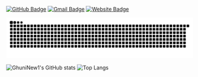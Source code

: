 [![GitHub Badge](https://img.shields.io/badge/-@GhuniNew1-%23181717?style=flat&logo=github)](https://github.com/GhuniNew1) [![Gmail Badge](https://img.shields.io/badge/-aakanun43@hmail.com-c14438?style=flat&logo=Gmail&logoColor=white&link=mailto:aakanun43@hmail.com)](mailto:aakanun43@hmail.com) [![Website Badge](https://img.shields.io/website?color=0ab9e6&style=flat&up_message=sky.bigbrain-studio.com&url=http%3A%2F%2Fsky.bigbrain-studio.com%2F)](https://sky.bigbrain-studio.com) 

<picture>
 <source media="(prefers-color-scheme: dark)" srcset="https://raw.githubusercontent.com/suren-atoyan/suren-atoyan/output/github-contribution-grid-snake-dark.svg">
  <source media="(prefers-color-scheme: light)" srcset="[YOUR-LIGHTMODE-IMAGE](https://raw.githubusercontent.com/suren-atoyan/suren-atoyan/output/github-contribution-grid-snake-dark.svg)">
 <img alt="snake!" src="https://raw.githubusercontent.com/suren-atoyan/suren-atoyan/output/github-contribution-grid-snake-light.svg">
</picture>

<!--
![Top Langs](https://github-readme-stats.vercel.app/api/top-langs/?username=GhuniNew1&exclude_repo=github-readme-stats,GhuniNew1.github.io&show_icons=true&theme=tokyonight&hide_progress=true)
-->

![GhuniNew1's GitHub stats](https://github-readme-stats.vercel.app/api?username=GhuniNew1&show_icons=false&theme=radical)
![Top Langs](https://github-readme-stats.vercel.app/api/top-langs/?username=GhuniNew1\&layout=compact&show_icons=false&theme=radical)

<!-- ![metrics](./github-metrics.svg) -->

<!--
**GhuniNew1/GhuniNew1** is a ✨ _special_ ✨ repository because its `README.md` (this file) appears on your GitHub profile.

Here are some ideas to get you started:

- 🔭 I’m currently working on ...
- 🌱 I’m currently learning ...
- 👯 I’m looking to collaborate on ...
- 🤔 I’m looking for help with ...
- 💬 Ask me about ...
- 📫 How to reach me: ...
- 😄 Pronouns: ...
- ⚡ Fun fact: ...
--> 
